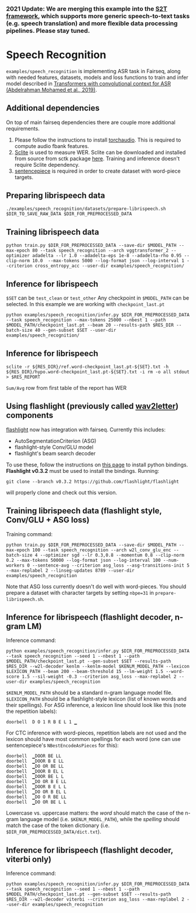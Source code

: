 ### 2021 Update: We are merging this example into the [S2T framework](../speech_to_text), which supports more generic speech-to-text tasks (e.g. speech translation) and more flexible data processing pipelines. Please stay tuned.

# Speech Recognition
`examples/speech_recognition` is implementing ASR task in Fairseq, along with needed features, datasets, models and loss functions to train and infer model described in [Transformers with convolutional context for ASR (Abdelrahman Mohamed et al., 2019)](https://arxiv.org/abs/1904.11660).


## Additional dependencies
On top of main fairseq dependencies there are couple more additional requirements.

1) Please follow the instructions to install [torchaudio](https://github.com/pytorch/audio). This is required to compute audio fbank features.
2) [Sclite](http://www1.icsi.berkeley.edu/Speech/docs/sctk-1.2/sclite.htm#sclite_name_0) is used to measure WER. Sclite can be downloaded and installed from source from sctk package [here](http://www.openslr.org/4/). Training and inference doesn't require Sclite dependency.
3) [sentencepiece](https://github.com/google/sentencepiece) is required in order to create dataset with word-piece targets.

## Preparing librispeech data
```
./examples/speech_recognition/datasets/prepare-librispeech.sh $DIR_TO_SAVE_RAW_DATA $DIR_FOR_PREPROCESSED_DATA
```

## Training librispeech data
```
python train.py $DIR_FOR_PREPROCESSED_DATA --save-dir $MODEL_PATH --max-epoch 80 --task speech_recognition --arch vggtransformer_2 --optimizer adadelta --lr 1.0 --adadelta-eps 1e-8 --adadelta-rho 0.95 --clip-norm 10.0  --max-tokens 5000 --log-format json --log-interval 1 --criterion cross_entropy_acc --user-dir examples/speech_recognition/
```

## Inference for librispeech
`$SET` can be `test_clean` or `test_other`
Any checkpoint in `$MODEL_PATH` can be selected. In this example we are working with `checkpoint_last.pt`
```
python examples/speech_recognition/infer.py $DIR_FOR_PREPROCESSED_DATA --task speech_recognition --max-tokens 25000 --nbest 1 --path $MODEL_PATH/checkpoint_last.pt --beam 20 --results-path $RES_DIR --batch-size 40 --gen-subset $SET --user-dir examples/speech_recognition/
```

## Inference for librispeech
```
sclite -r ${RES_DIR}/ref.word-checkpoint_last.pt-${SET}.txt -h ${RES_DIR}/hypo.word-checkpoint_last.pt-${SET}.txt -i rm -o all stdout > $RES_REPORT
```
`Sum/Avg` row from first table of the report has WER

## Using flashlight (previously called [wav2letter](https://github.com/facebookresearch/wav2letter)) components
[flashlight](https://github.com/facebookresearch/flashlight) now has integration with fairseq. Currently this includes:

* AutoSegmentationCriterion (ASG)
* flashlight-style Conv/GLU model
* flashlight's beam search decoder

To use these, follow the instructions on [this page]([https://github.com/facebookresearch/flashlight/tree/master/bindings/python](https://github.com/flashlight/flashlight/tree/e16682fa32df30cbf675c8fe010f929c61e3b833/bindings/python)) to install python bindings. **Flashlight v0.3.2** must be used to install the bindings. Running:
```
git clone --branch v0.3.2 https://github.com/flashlight/flashlight
```
will properly clone and check out this version.

## Training librispeech data (flashlight style, Conv/GLU + ASG loss)
Training command:
```
python train.py $DIR_FOR_PREPROCESSED_DATA --save-dir $MODEL_PATH --max-epoch 100 --task speech_recognition --arch w2l_conv_glu_enc --batch-size 4 --optimizer sgd --lr 0.3,0.8 --momentum 0.8 --clip-norm 0.2 --max-tokens 50000 --log-format json --log-interval 100 --num-workers 0 --sentence-avg --criterion asg_loss --asg-transitions-init 5 --max-replabel 2 --linseg-updates 8789 --user-dir examples/speech_recognition
```

Note that ASG loss currently doesn't do well with word-pieces. You should prepare a dataset with character targets by setting `nbpe=31` in `prepare-librispeech.sh`.

## Inference for librispeech (flashlight decoder, n-gram LM)
Inference command:
```
python examples/speech_recognition/infer.py $DIR_FOR_PREPROCESSED_DATA --task speech_recognition --seed 1 --nbest 1 --path $MODEL_PATH/checkpoint_last.pt --gen-subset $SET --results-path $RES_DIR --w2l-decoder kenlm --kenlm-model $KENLM_MODEL_PATH --lexicon $LEXICON_PATH --beam 200 --beam-threshold 15 --lm-weight 1.5 --word-score 1.5 --sil-weight -0.3 --criterion asg_loss --max-replabel 2 --user-dir examples/speech_recognition
```

`$KENLM_MODEL_PATH` should be a standard n-gram language model file. `$LEXICON_PATH` should be a flashlight-style lexicon (list of known words and their spellings). For ASG inference, a lexicon line should look like this (note the repetition labels):
```
doorbell  D O 1 R B E L 1 ▁
```
For CTC inference with word-pieces, repetition labels are not used and the lexicon should have most common spellings for each word (one can use sentencepiece's `NBestEncodeAsPieces` for this):
```
doorbell  ▁DOOR BE LL
doorbell  ▁DOOR B E LL
doorbell  ▁DO OR BE LL
doorbell  ▁DOOR B EL L
doorbell  ▁DOOR BE L L
doorbell  ▁DO OR B E LL
doorbell  ▁DOOR B E L L
doorbell  ▁DO OR B EL L
doorbell  ▁DO O R BE LL
doorbell  ▁DO OR BE L L
```
Lowercase vs. uppercase matters: the *word* should match the case of the n-gram language model (i.e. `$KENLM_MODEL_PATH`), while the *spelling* should match the case of the token dictionary (i.e. `$DIR_FOR_PREPROCESSED_DATA/dict.txt`).

## Inference for librispeech (flashlight decoder, viterbi only)
Inference command:
```
python examples/speech_recognition/infer.py $DIR_FOR_PREPROCESSED_DATA --task speech_recognition --seed 1 --nbest 1 --path $MODEL_PATH/checkpoint_last.pt --gen-subset $SET --results-path $RES_DIR --w2l-decoder viterbi --criterion asg_loss --max-replabel 2 --user-dir examples/speech_recognition
```
